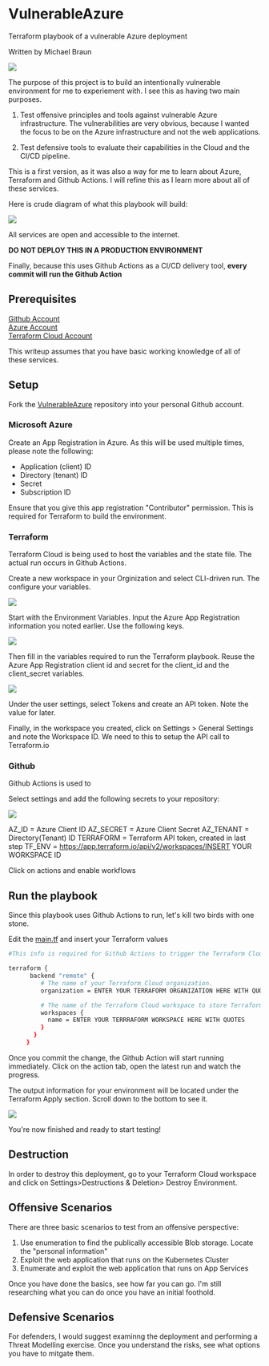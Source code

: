 # VulnerableAzure
Terraform playbook of a vulnerable Azure deployment

Written by Michael Braun

<p align="left">
    <img src="https://img.shields.io/badge/Version-1.0.0-red" />
</p>    


The purpose of this project is to build an intentionally vulnerable environment for me to experiement with. I see this as having two main purposes. <br>

1. Test offensive principles and tools against vulnerable Azure infrastructure. The vulnerabilities are very obvious, because I wanted the focus to be on the Azure infrastructure and not the web applications.

2. Test defensive tools to evaluate their capabilities in the Cloud and the CI/CD pipeline.

This is a first version, as it was also a way for me to learn about Azure, Terraform and Github Actions. I will refine this as I learn more about all of these services. 

Here is crude diagram of what this playbook will build:

![](images/diagram.png)

All services are open and accessible to the internet.

<b> DO NOT DEPLOY THIS IN A PRODUCTION ENVIRONMENT </b>

Finally, because this uses Github Actions as a CI/CD delivery tool, <b>every commit will run the Github Action</b>

## Prerequisites

[Github Account](https://github.com) <br>
[Azure Account](https://portal.azure.com) <br>
[Terraform Cloud Account](https://terraform.io) <br>

This writeup assumes that you have basic working knowledge of all of these services. 

## Setup 

Fork the [VulnerableAzure](https://github.com/metalstormbass/VulnerableAzure) repository into your personal Github account. 
<br>

### Microsoft Azure
 Create an App Registration in Azure. As this will be used multiple times, please note the following:

- Application (client) ID
- Directory (tenant) ID
- Secret
- Subscription ID

Ensure that you give this app registration "Contributor" permission. This is required for Terraform to build the environment.

### Terraform
Terraform Cloud is being used to host the variables and the state file. The actual run occurs in Github Actions.

Create a new workspace in your Orginization and select CLI-driven run. The configure your variables.

![](images/terraform1.png)

Start with the Environment Variables. Input the Azure App Registration information you noted earlier. Use the following keys.

![](/images/terraform2.PNG)

Then fill in the variables required to run the Terraform playbook. Reuse the Azure App Registration client id and secret for the client_id and the client_secret variables.

![](/images/terraform3.PNG)

Under the user settings, select Tokens and create an API token. Note the value for later. 

Finally, in the workspace you created, click on Settings > General Settings and note the Workspace ID. We need to this to setup the API call to Terraform.io

### Github 
Github Actions is used to 

Select settings and add the following secrets to your repository:

![](/images/github1.PNG)

AZ_ID = Azure Client ID
AZ_SECRET = Azure Client Secret
AZ_TENANT =  Directory(Tenant) ID
TERRAFORM = Terraform API token, created in last step
TF_ENV = https://app.terraform.io/api/v2/workspaces/INSERT YOUR WORKSPACE ID

Click on actions and enable workflows

## Run the playbook
Since this playbook uses Github Actions to run, let's kill two birds with one stone.

Edit the [main.tf](main.tf) and insert your Terraform values

```bash
#This info is required for Github Actions to trigger the Terraform Cloud Deployment

terraform {
      backend "remote" {
         # The name of your Terraform Cloud organization.
         organization = ENTER YOUR TERRAFORM ORGANIZATION HERE WITH QUOTES

         # The name of the Terraform Cloud workspace to store Terraform state files in.
         workspaces {
           name = ENTER YOUR TERRRAFORM WORKSPACE HERE WITH QUOTES
         }
       }
     }
```
Once you commit the change, the Github Action will start running immediately. Click on the action tab, open the latest run and watch the progress.

The output information for your environment will be located under the Terraform Apply section. Scroll down to the bottom to see it.

![](/images/github2.PNG)

You're now finished and ready to start testing!

## Destruction

In order to destroy this deployment, go to your Terraform Cloud workspace and click on Settings>Destructions & Deletion> Destroy Environment.


## Offensive Scenarios

There are three basic scenarios to test from an offensive perspective:

1. Use enumeration to find the publically accessible Blob storage. Locate the "personal information"
2. Exploit the web application that runs on the Kubernetes Cluster
3. Enumerate and exploit the web application that runs on App Services

Once you have done the basics, see how far you can go. I'm still researching what you can do once you have an initial foothold.

## Defensive Scenarios

For defenders, I would suggest examinng the deployment and performing a Threat Modelling exercise. Once you understand the risks, see what options you have to mitgate them. 



